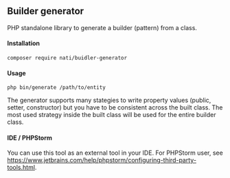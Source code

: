 ## Builder generator

PHP standalone library to generate a builder (pattern) from a class.

#### Installation

```
composer require nati/buidler-generator
```

#### Usage

```shell script
php bin/generate /path/to/entity
```

The generator supports many stategies to write property values (public, setter, constructor) but you have to be consistent across the built class. The most used strategy inside the built class will be used for the entire builder class.

#### IDE / PHPStorm

You can use this tool as an external tool in your IDE. For PHPStorm user, see https://www.jetbrains.com/help/phpstorm/configuring-third-party-tools.html.
